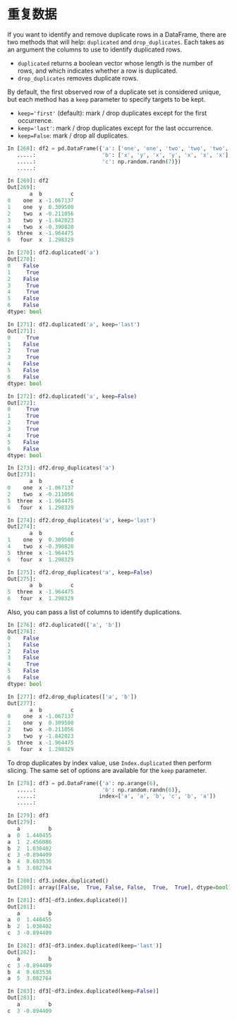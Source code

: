 # 重复数据

If you want to identify and remove duplicate rows in a DataFrame, there are two methods that will help: ``duplicated`` and ``drop_duplicates``. Each takes as an argument the columns to use to identify duplicated rows.

- ``duplicated`` returns a boolean vector whose length is the number of rows, and which indicates whether a row is duplicated.
- ``drop_duplicates`` removes duplicate rows.

By default, the first observed row of a duplicate set is considered unique, but each method has a ``keep`` parameter to specify targets to be kept.

- ``keep='first'`` (default): mark / drop duplicates except for the first occurrence.
- ``keep='last'``: mark / drop duplicates except for the last occurrence.
- ``keep=False``: mark / drop all duplicates.

```python
In [268]: df2 = pd.DataFrame({'a': ['one', 'one', 'two', 'two', 'two', 'three', 'four'],
   .....:                     'b': ['x', 'y', 'x', 'y', 'x', 'x', 'x'],
   .....:                     'c': np.random.randn(7)})
   .....: 

In [269]: df2
Out[269]: 
       a  b         c
0    one  x -1.067137
1    one  y  0.309500
2    two  x -0.211056
3    two  y -1.842023
4    two  x -0.390820
5  three  x -1.964475
6   four  x  1.298329

In [270]: df2.duplicated('a')
Out[270]: 
0    False
1     True
2    False
3     True
4     True
5    False
6    False
dtype: bool

In [271]: df2.duplicated('a', keep='last')
Out[271]: 
0     True
1    False
2     True
3     True
4    False
5    False
6    False
dtype: bool

In [272]: df2.duplicated('a', keep=False)
Out[272]: 
0     True
1     True
2     True
3     True
4     True
5    False
6    False
dtype: bool

In [273]: df2.drop_duplicates('a')
Out[273]: 
       a  b         c
0    one  x -1.067137
2    two  x -0.211056
5  three  x -1.964475
6   four  x  1.298329

In [274]: df2.drop_duplicates('a', keep='last')
Out[274]: 
       a  b         c
1    one  y  0.309500
4    two  x -0.390820
5  three  x -1.964475
6   four  x  1.298329

In [275]: df2.drop_duplicates('a', keep=False)
Out[275]: 
       a  b         c
5  three  x -1.964475
6   four  x  1.298329
```

Also, you can pass a list of columns to identify duplications.

```python
In [276]: df2.duplicated(['a', 'b'])
Out[276]: 
0    False
1    False
2    False
3    False
4     True
5    False
6    False
dtype: bool

In [277]: df2.drop_duplicates(['a', 'b'])
Out[277]: 
       a  b         c
0    one  x -1.067137
1    one  y  0.309500
2    two  x -0.211056
3    two  y -1.842023
5  three  x -1.964475
6   four  x  1.298329
```

To drop duplicates by index value, use ``Index.duplicated`` then perform slicing. The same set of options are available for the ``keep`` parameter.

```python
In [278]: df3 = pd.DataFrame({'a': np.arange(6),
   .....:                     'b': np.random.randn(6)},
   .....:                    index=['a', 'a', 'b', 'c', 'b', 'a'])
   .....: 

In [279]: df3
Out[279]: 
   a         b
a  0  1.440455
a  1  2.456086
b  2  1.038402
c  3 -0.894409
b  4  0.683536
a  5  3.082764

In [280]: df3.index.duplicated()
Out[280]: array([False,  True, False, False,  True,  True], dtype=bool)

In [281]: df3[~df3.index.duplicated()]
Out[281]: 
   a         b
a  0  1.440455
b  2  1.038402
c  3 -0.894409

In [282]: df3[~df3.index.duplicated(keep='last')]
Out[282]: 
   a         b
c  3 -0.894409
b  4  0.683536
a  5  3.082764

In [283]: df3[~df3.index.duplicated(keep=False)]
Out[283]: 
   a         b
c  3 -0.894409
```